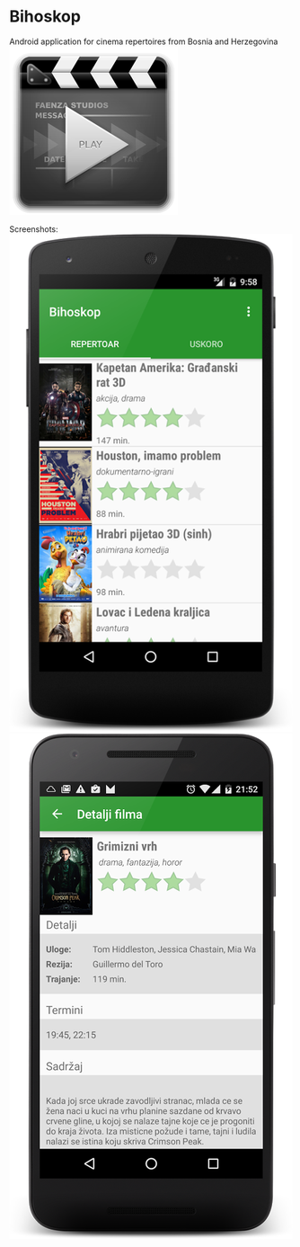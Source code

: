 # Bihoskop
Android application for cinema repertoires from Bosnia and Herzegovina
![Bihoskop icon](https://raw.githubusercontent.com/bojandevic/bihoskop/master/images/icon.png)  

Screenshots: 
![Screenshot1](https://raw.githubusercontent.com/bojandevic/bihoskop/master/images/screenshot1.png) ![Screenshot2](https://raw.githubusercontent.com/bojandevic/bihoskop/master/images/screenshot2.png)